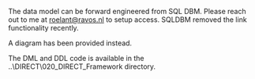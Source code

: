 The data model can be forward engineered from SQL DBM. Please reach out to me at roelant@ravos.nl to setup access. SQLDBM removed the link functionality recently.

A diagram has been provided instead.

The DML and DDL code is available in the ..\DIRECT\020_DIRECT_Framework directory.